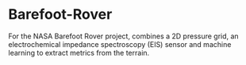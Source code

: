 # Barefoot-Rover
For the NASA Barefoot Rover project, combines a 2D pressure grid, an electrochemical impedance spectroscopy (EIS) sensor and machine learning to extract metrics from the terrain.

